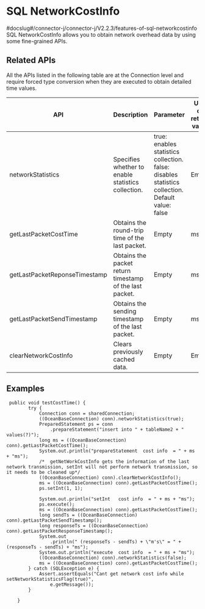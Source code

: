 SQL NetworkCostInfo 
========================================
#docslug#/connector-j/connector-j/V2.2.3/features-of-sql-networkcostinfo
SQL NetworkCostInfo allows you to obtain network overhead data by using some fine-grained APIs. 

Related APIs 
---------------------------------

All the APIs listed in the following table are at the Connection level and require forced type conversion when they are executed to obtain detailed time values.


|              API              |                       Description                       |                                                             Parameter                                                              | Unit of return value |
|-------------------------------|---------------------------------------------------------|------------------------------------------------------------------------------------------------------------------------------------|----------------------|
| networkStatistics             | Specifies whether to enable statistics collection.      | true: enables statistics collection.  false: disables statistics collection.  Default value: false | Empty                |
| getLastPacketCostTime         | Obtains the round-trip time of the last packet.         | Empty                                                                                                                              | ms                   |
| getLastPacketReponseTimestamp | Obtains the packet return timestamp of the last packet. | Empty                                                                                                                              | ms                   |
| getLastPacketSendTimestamp    | Obtains the sending timestamp of the last packet.       | Empty                                                                                                                              | ms                   |
| clearNetworkCostInfo          | Clears previously cached data.                          | Empty                                                                                                                              | Empty                |



Examples 
-----------------------------

```unknow
 public void testCostTime() {
        try {
            Connection conn = sharedConnection;
            ((OceanBaseConnection) conn).networkStatistics(true);
            PreparedStatement ps = conn
                .prepareStatement("insert into " + tableName2 + " values(?)");
            long ms = ((OceanBaseConnection) conn).getLastPacketCostTime();
            System.out.println("prepareStatement  cost info  = " + ms + "ms");
            /*  getNetWorkCostInfo gets the information of the last network transmission, setInt will not perform network transmission, so it needs to be cleaned up*/
            ((OceanBaseConnection) conn).clearNetworkCostInfo();
            ms = ((OceanBaseConnection) conn).getLastPacketCostTime();
            ps.setInt(1, 1);

            System.out.println("setInt   cost info  = " + ms + "ms");
            ps.execute();
            ms = ((OceanBaseConnection) conn).getLastPacketCostTime();
            long sendTs = ((OceanBaseConnection) conn).getLastPacketSendTimestamp();
            long responseTs = ((OceanBaseConnection) conn).getLastPacketResponseTimestamp();
            System.out
                .println(" (responseTs - sendTs) + \"m's\" = " + (responseTs - sendTs) + "ms");
            System.out.println("execute  cost info  = " + ms + "ms");
            ((OceanBaseConnection) conn).networkStatistics(false);
            ms = ((OceanBaseConnection) conn).getLastPacketCostTime();
        } catch (SQLException e) {
            Assert.assertEquals("Cant get network cost info while setNetworkStatisticsFlag(true)",
                e.getMessage());
        }

    }
```



